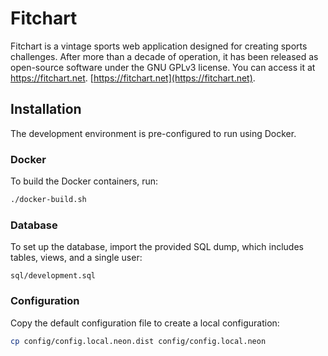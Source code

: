 # Fitchart
 Fitchart is a vintage sports web application designed for creating sports challenges. After more than a decade of operation, it has been released as open-source software under the GNU GPLv3 license. You can access it at https://fitchart.net. [https://fitchart.net](https://fitchart.net).


## Installation
The development environment is pre-configured to run using Docker.

### Docker
To build the Docker containers, run:
```bash
./docker-build.sh
```


### Database
To set up the database, import the provided SQL dump, which includes tables, views, and a single user:
```
sql/development.sql
```


### Configuration
Copy the default configuration file to create a local configuration:
```bash
cp config/config.local.neon.dist config/config.local.neon
```



